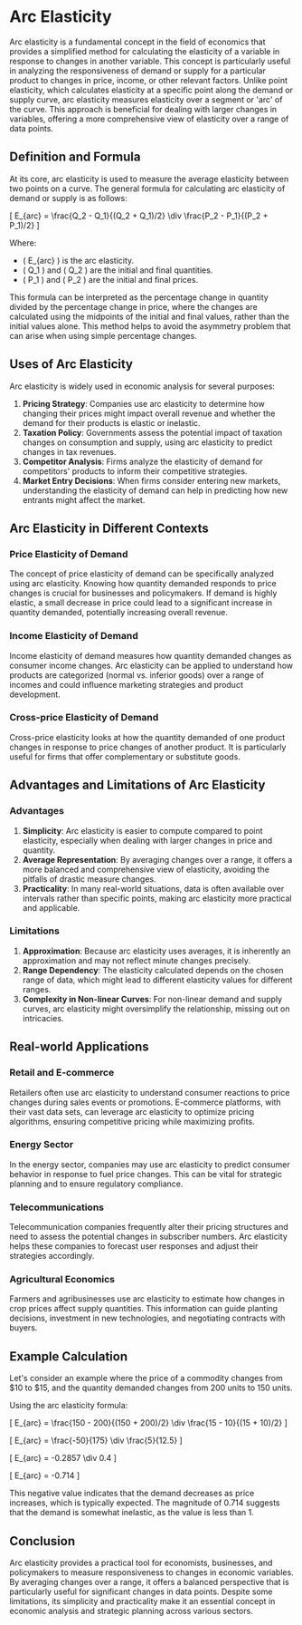 # Arc Elasticity

Arc elasticity is a fundamental concept in the field of economics that provides a simplified method for calculating the elasticity of a variable in response to changes in another variable. This concept is particularly useful in analyzing the responsiveness of demand or supply for a particular product to changes in price, income, or other relevant factors. Unlike point elasticity, which calculates elasticity at a specific point along the demand or supply curve, arc elasticity measures elasticity over a segment or 'arc' of the curve. This approach is beneficial for dealing with larger changes in variables, offering a more comprehensive view of elasticity over a range of data points.

## Definition and Formula

At its core, arc elasticity is used to measure the average elasticity between two points on a curve. The general formula for calculating arc elasticity of demand or supply is as follows:

\[ E_{arc} = \frac{Q_2 - Q_1}{(Q_2 + Q_1)/2} \div \frac{P_2 - P_1}{(P_2 + P_1)/2} \]

Where:
- \( E_{arc} \) is the arc elasticity.
- \( Q_1 \) and \( Q_2 \) are the initial and final quantities.
- \( P_1 \) and \( P_2 \) are the initial and final prices.

This formula can be interpreted as the percentage change in quantity divided by the percentage change in price, where the changes are calculated using the midpoints of the initial and final values, rather than the initial values alone. This method helps to avoid the asymmetry problem that can arise when using simple percentage changes.

## Uses of Arc Elasticity

Arc elasticity is widely used in economic analysis for several purposes:
1. **Pricing Strategy**: Companies use arc elasticity to determine how changing their prices might impact overall revenue and whether the demand for their products is elastic or inelastic.
2. **Taxation Policy**: Governments assess the potential impact of taxation changes on consumption and supply, using arc elasticity to predict changes in tax revenues.
3. **Competitor Analysis**: Firms analyze the elasticity of demand for competitors' products to inform their competitive strategies.
4. **Market Entry Decisions**: When firms consider entering new markets, understanding the elasticity of demand can help in predicting how new entrants might affect the market.

## Arc Elasticity in Different Contexts

### Price Elasticity of Demand

The concept of price elasticity of demand can be specifically analyzed using arc elasticity. Knowing how quantity demanded responds to price changes is crucial for businesses and policymakers. If demand is highly elastic, a small decrease in price could lead to a significant increase in quantity demanded, potentially increasing overall revenue.

### Income Elasticity of Demand

Income elasticity of demand measures how quantity demanded changes as consumer income changes. Arc elasticity can be applied to understand how products are categorized (normal vs. inferior goods) over a range of incomes and could influence marketing strategies and product development.

### Cross-price Elasticity of Demand

Cross-price elasticity looks at how the quantity demanded of one product changes in response to price changes of another product. It is particularly useful for firms that offer complementary or substitute goods.

## Advantages and Limitations of Arc Elasticity

### Advantages

1. **Simplicity**: Arc elasticity is easier to compute compared to point elasticity, especially when dealing with larger changes in price and quantity.
2. **Average Representation**: By averaging changes over a range, it offers a more balanced and comprehensive view of elasticity, avoiding the pitfalls of drastic measure changes.
3. **Practicality**: In many real-world situations, data is often available over intervals rather than specific points, making arc elasticity more practical and applicable.

### Limitations

1. **Approximation**: Because arc elasticity uses averages, it is inherently an approximation and may not reflect minute changes precisely.
2. **Range Dependency**: The elasticity calculated depends on the chosen range of data, which might lead to different elasticity values for different ranges.
3. **Complexity in Non-linear Curves**: For non-linear demand and supply curves, arc elasticity might oversimplify the relationship, missing out on intricacies.

## Real-world Applications

### Retail and E-commerce

Retailers often use arc elasticity to understand consumer reactions to price changes during sales events or promotions. E-commerce platforms, with their vast data sets, can leverage arc elasticity to optimize pricing algorithms, ensuring competitive pricing while maximizing profits.

### Energy Sector

In the energy sector, companies may use arc elasticity to predict consumer behavior in response to fuel price changes. This can be vital for strategic planning and to ensure regulatory compliance.

### Telecommunications

Telecommunication companies frequently alter their pricing structures and need to assess the potential changes in subscriber numbers. Arc elasticity helps these companies to forecast user responses and adjust their strategies accordingly.

### Agricultural Economics

Farmers and agribusinesses use arc elasticity to estimate how changes in crop prices affect supply quantities. This information can guide planting decisions, investment in new technologies, and negotiating contracts with buyers.

## Example Calculation

Let's consider an example where the price of a commodity changes from $10 to $15, and the quantity demanded changes from 200 units to 150 units.

Using the arc elasticity formula:

\[ E_{arc} = \frac{150 - 200}{(150 + 200)/2} \div \frac{15 - 10}{(15 + 10)/2} \]

\[ E_{arc} = \frac{-50}{175} \div \frac{5}{12.5} \]

\[ E_{arc} = -0.2857 \div 0.4 \]

\[ E_{arc} = -0.714 \]

This negative value indicates that the demand decreases as price increases, which is typically expected. The magnitude of 0.714 suggests that the demand is somewhat inelastic, as the value is less than 1.

## Conclusion

Arc elasticity provides a practical tool for economists, businesses, and policymakers to measure responsiveness to changes in economic variables. By averaging changes over a range, it offers a balanced perspective that is particularly useful for significant changes in data points. Despite some limitations, its simplicity and practicality make it an essential concept in economic analysis and strategic planning across various sectors.